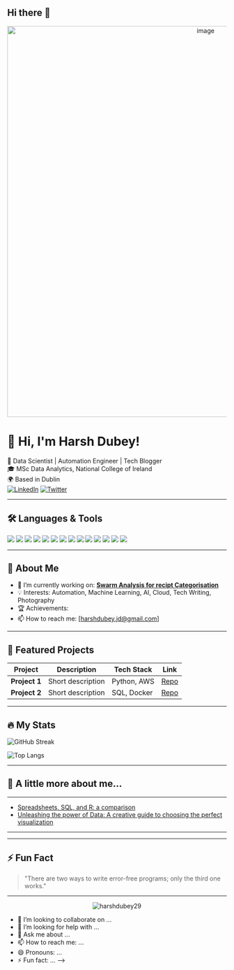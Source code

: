 ## Hi there 👋

<!--
**harshdubeyjd/harshdubeyjd** is a ✨ _special_ ✨ repository because its `README.md` (this file) appears on your GitHub profile.

Here are some ideas to get you started:

- 🔭 I’m currently working on ...
- 🌱 I’m currently learning ...<!-- Banner Image -->

<p align="center">
  <img width="895" alt="image" src="https://github.com/user-attachments/assets/2c995e28-4cb2-4807-a937-72b9979da930" />


</p>

# 👋 Hi, I'm Harsh Dubey!

🚀 Data Scientist | Automation Engineer | Tech Blogger  
🎓 MSc Data Analytics, National College of Ireland  
🌍 Based in Dublin  
[![LinkedIn](https://img.shields.io/badge/LinkedIn-blue?logo=linkedin)](https://linkedin.com/in/harshdubeyp)
[![Twitter](https://img.shields.io/badge/Twitter-blue?logo=twitter)](https://x.com/itsreallyharsh)
<!--[![Portfolio](https://img.shields.io/badge/Portfolio-website?logo=google-chrome)](https://yourportfolio.com) -->

---

## 🛠️ Languages & Tools


<p align="left">
  <img src="https://img.shields.io/badge/Python-3776AB?style=for-the-badge&logo=python&logoColor=white"/>
  <img src="https://img.shields.io/badge/JavaScript-F7DF1E?style=for-the-badge&logo=javascript&logoColor=black"/>
  <img src="https://img.shields.io/badge/Jupyter-F37626?style=for-the-badge&logo=jupyter&logoColor=white"/>
  <img src="https://img.shields.io/badge/VS_Code-007ACC?style=for-the-badge&logo=visual-studio-code&logoColor=white"/>
  <img src="https://img.shields.io/badge/SQL_Server-CC2927?style=for-the-badge&logo=microsoft-sql-server&logoColor=white"/>
  <img src="https://img.shields.io/badge/PostgreSQL-4169E1?style=for-the-badge&logo=postgresql&logoColor=white"/>
  <img src="https://img.shields.io/badge/MySQL-4479A1?style=for-the-badge&logo=mysql&logoColor=white"/>
  <img src="https://img.shields.io/badge/MongoDB-47A248?style=for-the-badge&logo=mongodb&logoColor=white"/>
  <img src="https://img.shields.io/badge/TensorFlow-FF6F00?style=for-the-badge&logo=tensorflow&logoColor=white"/>
  <img src="https://img.shields.io/badge/Git-F05032?style=for-the-badge&logo=git&logoColor=white"/>
  <img src="https://img.shields.io/badge/Docker-2496ED?style=for-the-badge&logo=docker&logoColor=white"/>
  <img src="https://img.shields.io/badge/HTML5-E34F26?style=for-the-badge&logo=html5&logoColor=white"/>
  <img src="https://img.shields.io/badge/CSS3-1572B6?style=for-the-badge&logo=css3&logoColor=white"/>
  <img src="https://img.shields.io/badge/AWS-232F3E?style=for-the-badge&logo=amazon-aws&logoColor=white"/>
</p>

---

## 🌟 About Me

- 🔭 I’m currently working on: **[Swarm Analysis for recipt Categorisation](project-link)**
- 💡 Interests: Automation, Machine Learning, AI, Cloud, Tech Writing, Photography
- 🏆 Achievements:
- 📫 How to reach me: [harshdubey.jd@gmail.com]

---

## 🚀 Featured Projects

| Project | Description | Tech Stack | Link |
|---------|-------------|------------|------|
| **Project 1** | Short description | Python, AWS | [Repo](repo-link) |
| **Project 2** | Short description | SQL, Docker | [Repo](repo-link) |

---

## 🔥 My Stats

![GitHub Streak](https://github-readme-streak-stats-eight.vercel.app/?user=harshdubey29&theme=radical)


![Top Langs](https://github-readme-stats.vercel.app/api/top-langs/?username=harshdubey29&layout=compact&theme=radical)

---

## 🦉 A little more about me...


---
<!--
## 📰 Latest Blog Posts

<!-- BLOG-POST-LIST:START -->
- [Spreadsheets, SQL, and R: a comparison](https://www.linkedin.com/pulse/spreadsheets-sql-r-comparison-harsh-dubey-2f2nf/?trackingId=VCwIPNeu44s7ym3l0AxE0w%3D%3D)
- [Unleashing the power of Data: A creative guide to choosing the perfect visualization](https://www.linkedin.com/feed/update/urn:li:activity:7098663154628370432?utm_source=share&utm_medium=member_desktop&rcm=ACoAABp6EeQBfHlLA5VJ8IJxtvwqcZW7uWA0dLM)
<!-- BLOG-POST-LIST:END -->

---
<!--
## 🎥 Latest YouTube Videos

[![YouTube Channel Subscribers](https://img.shields.io/youtube/channel/subscribers/CHANNEL_ID?style=social)](https://youtube.com/channel/CHANNEL_ID)
<!-- Embed your latest videos or playlist here -->

---

## ⚡ Fun Fact

> "There are two ways to write error-free programs; only the third one works."

---

<!-- Visitor Counter -->
<p align="center">
  <img src="https://komarev.com/ghpvc/?username=harshdubey21&label=Profile%20views&color=0e75b6&style=flat" alt="harshdubey29" />
</p>



<!--
**harshdubey29/harshdubey29** is a ✨ _special_ ✨ repository because its `README.md` (this file) appears on your GitHub profile.

Here are some ideas to get you started:

- 🔭 I’m currently working on ...
- 🌱 I’m currently learning ...
- 👯 I’m looking to collaborate on ...
- 🤔 I’m looking for help with ...
- 💬 Ask me about ...
- 📫 How to reach me: ...
- 😄 Pronouns: ...
- ⚡ Fun fact: ...
-->

- 👯 I’m looking to collaborate on ...
- 🤔 I’m looking for help with ...
- 💬 Ask me about ...
- 📫 How to reach me: ...
- 😄 Pronouns: ...
- ⚡ Fun fact: ...
-->
